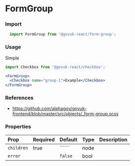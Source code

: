 FormGroup
=========

### Import
```js
  import FormGroup from '@govuk-react/form-group';
```
<!-- STORY -->

### Usage

Simple
```jsx
import Checkbox from '@govuk-react/checkbox';

<FormGroup>
  <Checkbox name="group-1">Example</Checkbox>
</FormGroup>
```

### References
- https://github.com/alphagov/govuk-frontend/blob/master/src/objects/_form-group.scss

### Properties
Prop | Required | Default | Type | Description
:--- | :------- | :------ | :--- | :----------
 `children` | true | `````` | node | 
 `error` |  | ```false``` | bool | 


